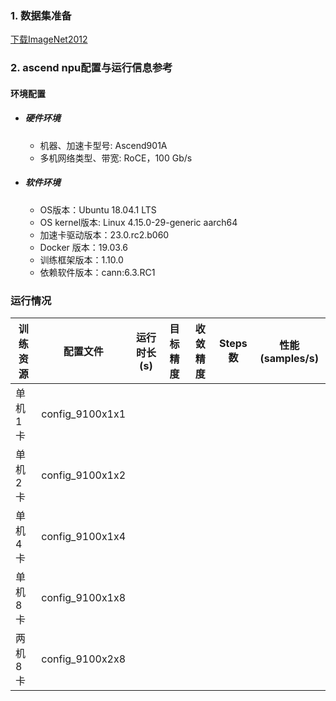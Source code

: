 ### 1. 数据集准备
[下载ImageNet2012](../../benchmarks/resnet50) 

### 2. ascend npu配置与运行信息参考
#### 环境配置
- ##### 硬件环境 
    - 机器、加速卡型号: Ascend901A
    - 多机网络类型、带宽: RoCE，100 Gb/s
- ##### 软件环境
    - OS版本：Ubuntu 18.04.1 LTS
    - OS kernel版本:  Linux 4.15.0-29-generic aarch64  
    - 加速卡驱动版本：23.0.rc2.b060
    - Docker 版本：19.03.6
    - 训练框架版本：1.10.0
    - 依赖软件版本：cann:6.3.RC1


### 运行情况
| 训练资源 | 配置文件        | 运行时长(s) | 目标精度 | 收敛精度 | Steps数 | 性能(samples/s) |
| -------- | --------------- | ----------- | -------- | -------- | ------- | --------------- |
| 单机1卡  | config_9100x1x1 |             |          |          |         |                 |
| 单机2卡  | config_9100x1x2 |             |          |          |         |                 |
| 单机4卡  | config_9100x1x4 |             |          |          |         |                 |
| 单机8卡  | config_9100x1x8 |             |          |          |         |                 |
| 两机8卡  | config_9100x2x8 |             |          |          |         |                 |
